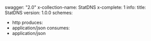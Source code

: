 swagger: "2.0"
x-collection-name: StatDNS
x-complete: 1
info:
  title: StatDNS
  version: 1.0.0
schemes:
- http
produces:
- application/json
consumes:
- application/json